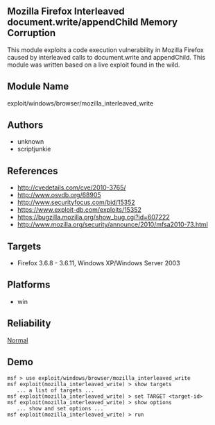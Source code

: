 ## Mozilla Firefox Interleaved document.write/appendChild Memory Corruption

This module exploits a code execution vulnerability in 
Mozilla Firefox caused by interleaved calls to 
document.write and appendChild. This module was written 
based on a live exploit found in the wild.


## Module Name
exploit/windows/browser/mozilla_interleaved_write

## Authors
* unknown
* scriptjunkie


## References
* http://cvedetails.com/cve/2010-3765/
* http://www.osvdb.org/68905
* http://www.securityfocus.com/bid/15352
* https://www.exploit-db.com/exploits/15352
* https://bugzilla.mozilla.org/show_bug.cgi?id=607222
* http://www.mozilla.org/security/announce/2010/mfsa2010-73.html



## Targets
* Firefox 3.6.8 - 3.6.11, Windows XP/Windows Server 2003


## Platforms
* win

## Reliability
[Normal](https://github.com/rapid7/metasploit-framework/wiki/Exploit-Ranking)

## Demo

```
msf > use exploit/windows/browser/mozilla_interleaved_write
msf exploit(mozilla_interleaved_write) > show targets
   ... a list of targets ...
msf exploit(mozilla_interleaved_write) > set TARGET <target-id>
msf exploit(mozilla_interleaved_write) > show options
   ... show and set options ...
msf exploit(mozilla_interleaved_write) > run
```
    
    